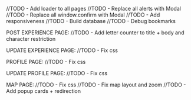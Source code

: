 //TODO - Add loader to all pages
//TODO - Replace all alerts with Modal
//TODO - Replace all window.confirm with Modal
//TODO - Add responsiveness
//TODO - Build database
//TODO - Debug bookmarks

POST EXPERIENCE PAGE:
//TODO - Add letter counter to title + body and character restriction

UPDATE EXPERIENCE PAGE:
//TODO - Fix css

PROFILE PAGE:
//TODO - Fix css

UPDATE PROFILE PAGE:
//TODO - Fix css

MAP PAGE:
//TODO - Fix css
//TODO - Fix map layout and zoom
//TODO - Add popup cards + redirection
